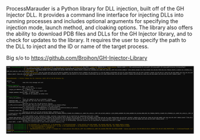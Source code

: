 ProcessMarauder is a Python library for DLL injection, built off of the GH Injector DLL. It provides a command line interface for injecting DLLs into running processes and includes optional arguments for specifying the injection mode, launch method, and cloaking options. The library also offers the ability to download PDB files and DLLs for the GH Injector library, and to check for updates to the library. It requires the user to specify the path to the DLL to inject and the ID or name of the target process.

Big s/o to https://github.com/Broihon/GH-Injector-Library

![Command Usage](/usage.png)